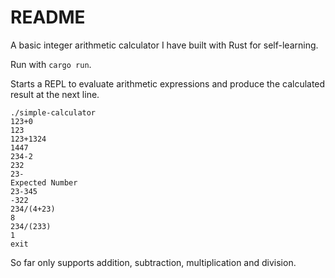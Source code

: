 # README 
A basic integer arithmetic calculator I have built with Rust for self-learning. 

Run with `cargo run`.

Starts a REPL to evaluate arithmetic expressions and produce the calculated result at the next line.

```
./simple-calculator
123+0
123
123+1324
1447
234-2
232
23-
Expected Number
23-345
-322
234/(4+23)
8
234/(233)
1
exit
```

So far only supports addition, subtraction, multiplication and division. 